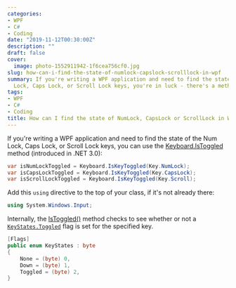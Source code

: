 ```yaml
---
categories:
- WPF
- C#
- Coding
date: "2019-11-12T00:30:00Z"
description: ""
draft: false
cover:
  image: photo-1552911942-1f6cea756cf0.jpg
slug: how-can-i-find-the-state-of-numlock-capslock-scrolllock-in-wpf
summary: If you're writing a WPF application and need to find the state of the Num
  Lock, Caps Lock, or Scroll Lock keys, you're in luck - there's a method for that.
tags:
- WPF
- C#
- Coding
title: How can I find the state of NumLock, CapsLock or ScrollLock in WPF?
---
```

If you're writing a WPF application and need to find the state of the Num Lock, Caps Lock, or Scroll Lock keys, you can use the [Keyboard.IsToggled](https://msdn.microsoft.com/en-us/library/system.windows.input.keyboard.iskeytoggled\(v=vs.110\).aspx) method (introduced in .NET 3.0):

```csharp
var isNumLockToggled = Keyboard.IsKeyToggled(Key.NumLock);
var isCapsLockToggled = Keyboard.IsKeyToggled(Key.CapsLock);
var isScrollLockToggled = Keyboard.IsKeyToggled(Key.Scroll);
```

Add this `using` directive to the top of your class, if it's not already there:

```csharp
using System.Windows.Input;
```

Internally, the [IsToggled()](http://referencesource.microsoft.com/#PresentationCore/Core/CSharp/System/Windows/Input/Keyboard.cs,22f8500adfc561fb) method checks to see whether or not a [`KeyStates.Toggled`](http://referencesource.microsoft.com/#PresentationCore/Core/CSharp/System/Windows/Input/KeyStates.cs,78ceabc4eeaa31fc) flag is set for the specified key.

```csharp
[Flags]
public enum KeyStates : byte
{
    None = (byte) 0,
    Down = (byte) 1,
    Toggled = (byte) 2,
}
```